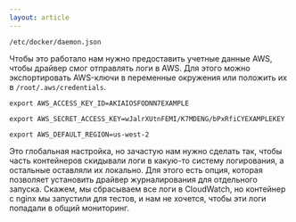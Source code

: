 ```yaml
---
layout: article
---
```

```
/etc/docker/daemon.json
```

Чтобы это работало нам нужно предоставить учетные данные AWS, чтобы драйвер смог отправлять логи в AWS. Для этого можно экспортировать AWS-ключи в переменные окружения или положить их в `/root/.aws/credentials`.

```
export AWS_ACCESS_KEY_ID=AKIAIOSFODNN7EXAMPLE
```

```
export AWS_SECRET_ACCESS_KEY=wJalrXUtnFEMI/K7MDENG/bPxRfiCYEXAMPLEKEY
```

```
export AWS_DEFAULT_REGION=us-west-2
```

Это глобальная настройка, но зачастую нам нужно сделать так, чтобы часть контейнеров скидывали логи в какую-то систему логирования, а остальные оставляли их локально. Для этого есть опция, которая позволяет установить драйвер журналирования для отдельного запуска. Скажем, мы сбрасываем все логи в CloudWatch, но контейнер с nginx мы запустили для тестов, и нам не хочется, чтобы эти логи попадали в общий мониторинг.
